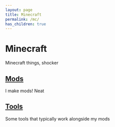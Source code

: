 ```yaml
---
layout: page
title: Minecraft
permalink: /mc/
has_children: true
---
```


# Minecraft

Minecraft things, shocker

## [Mods](mods/)

I make mods! Neat

## [Tools](tools/)

Some tools that typically work alongside my mods
